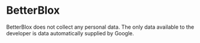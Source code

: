 BetterBlox
========
BetterBlox does not collect any personal data. The only data available to the developer is data automatically supplied by Google.
